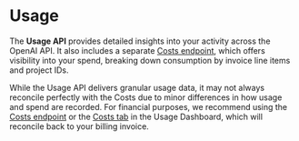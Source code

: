 # Usage

The **Usage API** provides detailed insights into your activity across the OpenAI API. It also includes a separate [Costs endpoint](/docs/api-reference/usage/costs), which offers visibility into your spend, breaking down consumption by invoice line items and project IDs.

While the Usage API delivers granular usage data, it may not always reconcile perfectly with the Costs due to minor differences in how usage and spend are recorded. For financial purposes, we recommend using the [Costs endpoint](/docs/api-reference/usage/costs) or the [Costs tab](/settings/organization/usage) in the Usage Dashboard, which will reconcile back to your billing invoice.
